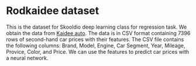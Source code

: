 # Rodkaidee dataset

This is the dataset for Skooldio deep learning class for regression task.
We obtain the data from [Kaidee auto](https://rod.kaidee.com/).
The data is in CSV format containing 7396 rows of second-hand car prices with their features.
The CSV file contains the following columns: Brand, Model, Engine, Car Segment, Year, Mileage, Provice, Color, and Price.
We can use the features to predict car prices with a neural network.
